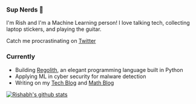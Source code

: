 ### Sup Nerds 👋

I'm Rish and I'm a Machine Learning person! I love talking tech, collecting laptop stickers, and playing the guitar.

Catch me procrastinating on [Twitter](https://twitter.com/rishabh16_)

### Currently
- Building [Regolith](https://github.com/rish-16/Regolith), an elegant programming language built in Python
- Applying ML in cyber security for malware detection
- Writing on my [Tech Blog](https://www.notion.so/a8c6fcb0c29c4764afa1926ad33084f8?v=bb27bb0444574fbd85f0c9d7e43b9da8) and [Math Blog](https://www.notion.so/2a6beb8814934e6abf9dee303344b3d4?v=a856fde47ea04172bf2f64ee280419dc)

[![Rishabh's github stats](https://github-readme-stats.vercel.app/api?username=rish-16&show_icons=true&theme=dark&hide=["issues"])](https://github.com/anuraghazra/github-readme-stats)
